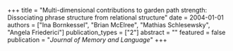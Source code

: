 +++
title = "Multi-dimensional contributions to garden path strength: Dissociating phrase structure from relational structure"
date = 2004-01-01
authors = ["Ina Bornkessel", "Brian McElree", "Mathias Schlesewsky", "Angela Friederici"]
publication_types = ["2"]
abstract = ""
featured = false
publication = "*Journal of Memory and Language*"
+++

